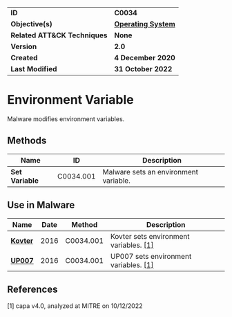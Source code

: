 <table>
<tr>
<td><b>ID</b></td>
<td><b>C0034</b></td>
</tr>
<tr>
<td><b>Objective(s)</b></td>
<td><b><a href="../operating-system">Operating System</a></b></td>
</tr>
<tr>
<td><b>Related ATT&CK Techniques</b></td>
<td><b>None</b></td>
</tr>
<tr>
<td><b>Version</b></td>
<td><b>2.0</b></td>
</tr>
<tr>
<td><b>Created</b></td>
<td><b>4 December 2020</b></td>
</tr>
<tr>
<td><b>Last Modified</b></td>
<td><b>31 October 2022</b></td>
</tr>
</table>


# Environment Variable

Malware modifies environment variables. 

## Methods

|Name|ID|Description|
|---|---|---|
|**Set Variable**|C0034.001|Malware sets an environment variable.|

## Use in Malware

|Name|Date|Method|Description|
|---|---|---|---|
|[**Kovter**](../xample-malware/kovter.md)|2016|C0034.001|Kovter sets environment variables. [[1]](#1)|
|[**UP007**](../xample-malware/up007.md)|2016|C0034.001|UP007 sets environment variables. [[1]](#1)|

## References

<a name="1">[1]</a> capa v4.0, analyzed at MITRE on 10/12/2022

